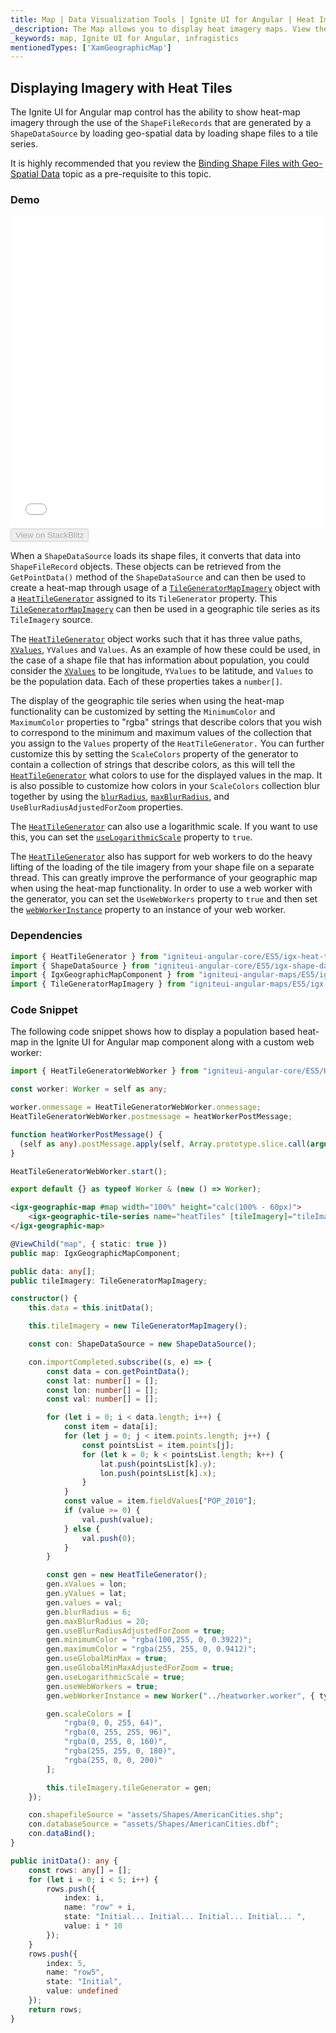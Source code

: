 ```yaml
---
title: Map | Data Visualization Tools | Ignite UI for Angular | Heat Imagery Maps | Infragistics
_description: The Map allows you to display heat imagery maps. View the demo and usage for more information.
_keywords: map, Ignite UI for Angular, infragistics
mentionedTypes: ['XamGeographicMap']
---
```


## Displaying Imagery with Heat Tiles

The Ignite UI for Angular map control has the ability to show heat-map imagery through the use of the `ShapeFileRecords` that are generated by a `ShapeDataSource` by loading geo-spatial data by loading shape files to a tile series.

It is highly recommended that you review the [Binding Shape Files with Geo-Spatial Data](map_binding_geographic_shape_files.md) topic as a pre-requisite to this topic.

### Demo

<div class="sample-container loading" style="height: 500px">
    <iframe id="geo-map-display-heat-imagery-iframe" src='{environment:demosBaseUrl}/maps/geo-map-display-heat-imagery' width="100%" height="100%" seamless frameBorder="0" onload="onXPlatSampleIframeContentLoaded(this);"></iframe>
</div>
<div>
    <button data-localize="stackblitz" disabled class="stackblitz-btn"   data-iframe-id="geo-map-display-heat-imagery-iframe" data-demos-base-url="{environment:demosBaseUrl}">View on StackBlitz
    </button>
</div>

<div class="divider--half"></div>

When a `ShapeDataSource` loads its shape files, it converts that data into `ShapeFileRecord` objects. These objects can be retrieved from the `GetPointData()` method of the `ShapeDataSource` and can then be used to create a heat-map through usage of a [`TileGeneratorMapImagery`](/components/map_displaying_heat_imagery.html) object with a [`HeatTileGenerator`](/components/map_displaying_heat_imagery.html) assigned to its `TileGenerator` property. This [`TileGeneratorMapImagery`](/components/map_displaying_heat_imagery.html) can then be used in a geographic tile series as its `TileImagery` source.

The [`HeatTileGenerator`](/components/map_displaying_heat_imagery.html) object works such that it has three value paths, [`XValues`](/components/map_displaying_heat_imagery.html), `YValues` and `Values`. As an example of how these could be used, in the case of a shape file that has information about population, you could consider the [`XValues`](/components/map_displaying_heat_imagery.html) to be longitude, `YValues` to be latitude, and `Values` to be the population data. Each of these properties takes a `number[]`.

The display of the geographic tile series when using the heat-map functionality can be customized by setting the `MinimumColor` and `MaximumColor` properties to "rgba" strings that describe colors that you wish to correspond to the minimum and maximum values of the collection that you assign to the `Values` property of the `HeatTileGenerator.` You can further customize this by setting the `ScaleColors` property of the generator to contain a collection of strings that describe colors, as this will tell the [`HeatTileGenerator`](/components/map_displaying_heat_imagery.html) what colors to use for the displayed values in the map. It is also possible to customize how colors in your `ScaleColors` collection blur together by using the [`blurRadius`](/components/map_displaying_heat_imagery.html), [`maxBlurRadius`](/components/map_displaying_heat_imagery.html), and `UseBlurRadiusAdjustedForZoom` properties.

The [`HeatTileGenerator`](/components/map_displaying_heat_imagery.html) can also use a logarithmic scale. If you want to use this, you can set the [`useLogarithmicScale`](/components/map_displaying_heat_imagery.html) property to `true`.

The [`HeatTileGenerator`](/components/map_displaying_heat_imagery.html) also has support for web workers to do the heavy lifting of the loading of the tile imagery from your shape file on a separate thread. This can greatly improve the performance of your geographic map when using the heat-map functionality. In order to use a web worker with the generator, you can set the `UseWebWorkers` property to `true` and then set the [`webWorkerInstance`](/components/map_displaying_heat_imagery.html) property to an instance of your web worker.

### Dependencies

<!-- Angular -->

```ts
import { HeatTileGenerator } from "igniteui-angular-core/ES5/igx-heat-tile-generator";
import { ShapeDataSource } from "igniteui-angular-core/ES5/igx-shape-data-source";
import { IgxGeographicMapComponent } from "igniteui-angular-maps/ES5/igx-geographic-map-component";
import { TileGeneratorMapImagery } from "igniteui-angular-maps/ES5/igx-tile-generator-map-imagery";
```

### Code Snippet

The following code snippet shows how to display a population based heat-map in the Ignite UI for Angular map component along with a custom web worker:

```ts
import { HeatTileGeneratorWebWorker } from "igniteui-angular-core/ES5/HeatTileGeneratorWebWorker";

const worker: Worker = self as any;

worker.onmessage = HeatTileGeneratorWebWorker.onmessage;
HeatTileGeneratorWebWorker.postmessage = heatWorkerPostMessage;

function heatWorkerPostMessage() {
  (self as any).postMessage.apply(self, Array.prototype.slice.call(arguments));
}

HeatTileGeneratorWebWorker.start();

export default {} as typeof Worker & (new () => Worker);
```

<!-- Angular -->

```html
<igx-geographic-map #map width="100%" height="calc(100% - 60px)">
    <igx-geographic-tile-series name="heatTiles" [tileImagery]="tileImagery"></igx-geographic-tile-series>
</igx-geographic-map>
```

```ts
@ViewChild("map", { static: true })
public map: IgxGeographicMapComponent;

public data: any[];
public tileImagery: TileGeneratorMapImagery;

constructor() {
    this.data = this.initData();

    this.tileImagery = new TileGeneratorMapImagery();

    const con: ShapeDataSource = new ShapeDataSource();

    con.importCompleted.subscribe((s, e) => {
        const data = con.getPointData();
        const lat: number[] = [];
        const lon: number[] = [];
        const val: number[] = [];

        for (let i = 0; i < data.length; i++) {
            const item = data[i];
            for (let j = 0; j < item.points.length; j++) {
                const pointsList = item.points[j];
                for (let k = 0; k < pointsList.length; k++) {
                    lat.push(pointsList[k].y);
                    lon.push(pointsList[k].x);
                }
            }
            const value = item.fieldValues["POP_2010"];
            if (value >= 0) {
                val.push(value);
            } else {
                val.push(0);
            }
        }

        const gen = new HeatTileGenerator();
        gen.xValues = lon;
        gen.yValues = lat;
        gen.values = val;
        gen.blurRadius = 6;
        gen.maxBlurRadius = 20;
        gen.useBlurRadiusAdjustedForZoom = true;
        gen.minimumColor = "rgba(100,255, 0, 0.3922)";
        gen.maximumColor = "rgba(255, 255, 0, 0.9412)";
        gen.useGlobalMinMax = true;
        gen.useGlobalMinMaxAdjustedForZoom = true;
        gen.useLogarithmicScale = true;
        gen.useWebWorkers = true;
        gen.webWorkerInstance = new Worker("../heatworker.worker", { type: "module" });

        gen.scaleColors = [
            "rgba(0, 0, 255, 64)",
            "rgba(0, 255, 255, 96)",
            "rgba(0, 255, 0, 160)",
            "rgba(255, 255, 0, 180)",
            "rgba(255, 0, 0, 200)"
        ];

        this.tileImagery.tileGenerator = gen;
    });

    con.shapefileSource = "assets/Shapes/AmericanCities.shp";
    con.databaseSource = "assets/Shapes/AmericanCities.dbf";
    con.dataBind();
}

public initData(): any {
    const rows: any[] = [];
    for (let i = 0; i < 5; i++) {
        rows.push({
            index: i,
            name: "row" + i,
            state: "Initial... Initial... Initial... Initial... ",
            value: i * 10
        });
    }
    rows.push({
        index: 5,
        name: "row5",
        state: "Initial",
        value: undefined
    });
    return rows;
}
```
